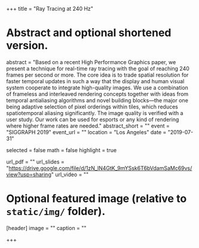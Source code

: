 +++
title = "Ray Tracing at 240 Hz"
# Abstract and optional shortened version.
abstract = "Based on a recent High Performance Graphics paper, we present a technique for real-time ray tracing with the goal of reaching 240 frames per second or more. The core idea is to trade spatial resolution for faster temporal updates in such a way that the display and human visual system cooperate to integrate high-quality images. We use a combination of frameless and interleaved rendering concepts together with ideas from temporal antialiasing algorithms and novel building blocks—the major one being adaptive selection of pixel orderings within tiles, which reduces spatiotemporal aliasing significantly. The image quality is verified with a user study. Our work can be used for esports or any kind of rendering where higher frame rates are needed."
abstract_short = ""
event = "SIGGRAPH 2019"
event_url = ""
location = "Los Angeles"
date = "2019-07-31"

selected = false
math = false
highlight = true

url_pdf = ""
url_slides = "https://drive.google.com/file/d/1zN_lN4GtK_9mYSsk6T6bVdamSaMc69vs/view?usp=sharing"
url_video = ""

# Optional featured image (relative to `static/img/` folder).
[header]
image = ""
caption = ""

+++

